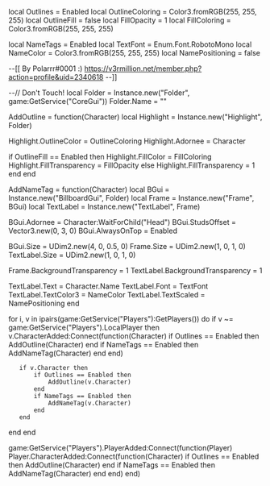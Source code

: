 local Outlines = Enabled
local OutlineColoring = Color3.fromRGB(255, 255, 255)
local OutlineFill = false
local FillOpacity = 1
local FillColoring = Color3.fromRGB(255, 255, 255)

local NameTags = Enabled
local TextFont = Enum.Font.RobotoMono
local NameColor = Color3.fromRGB(255, 255, 255)
local NamePositioning = false

--[[
   By Polarrr#0001 :)
   https://v3rmillion.net/member.php?action=profile&uid=2340618
--]]

--// Don't Touch!
local Folder = Instance.new("Folder", game:GetService("CoreGui"))
Folder.Name = ""

AddOutline = function(Character)
   local Highlight = Instance.new("Highlight", Folder)
   
   Highlight.OutlineColor = OutlineColoring
   Highlight.Adornee = Character
   
   if OutlineFill == Enabled then
       Highlight.FillColor = FillColoring
       Highlight.FillTransparency = FillOpacity
   else
       Highlight.FillTransparency = 1
   end
end

AddNameTag = function(Character)
   local BGui = Instance.new("BillboardGui", Folder)
   local Frame = Instance.new("Frame", BGui)
   local TextLabel = Instance.new("TextLabel", Frame)
   
   BGui.Adornee = Character:WaitForChild("Head")
   BGui.StudsOffset = Vector3.new(0, 3, 0)
   BGui.AlwaysOnTop = Enabled
   
   BGui.Size = UDim2.new(4, 0, 0.5, 0)
   Frame.Size = UDim2.new(1, 0, 1, 0)
   TextLabel.Size = UDim2.new(1, 0, 1, 0)
   
   Frame.BackgroundTransparency = 1
   TextLabel.BackgroundTransparency = 1
   
   TextLabel.Text = Character.Name
   TextLabel.Font = TextFont
   TextLabel.TextColor3 = NameColor
   TextLabel.TextScaled = NamePositioning
end

for i, v in ipairs(game:GetService("Players"):GetPlayers()) do
   if v ~= game:GetService("Players").LocalPlayer then
       v.CharacterAdded:Connect(function(Character)
           if Outlines == Enabled then
               AddOutline(Character)
           end
           if NameTags == Enabled then
               AddNameTag(Character)
           end
       end)
       
       if v.Character then
           if Outlines == Enabled then
               AddOutline(v.Character)
           end
           if NameTags == Enabled then
               AddNameTag(v.Character)
           end
       end
   end
end

game:GetService("Players").PlayerAdded:Connect(function(Player)
   Player.CharacterAdded:Connect(function(Character)
       if Outlines == Enabled then
           AddOutline(Character)
       end
       if NameTags == Enabled then
           AddNameTag(Character)
       end
   end)
end)
